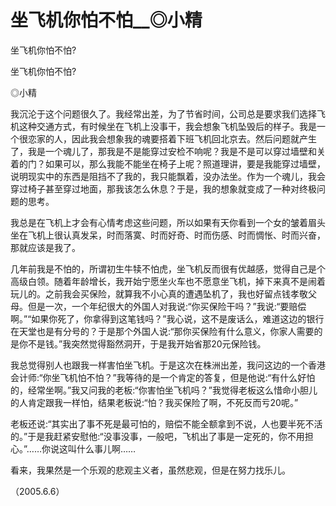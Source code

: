 # 坐飞机你怕不怕__◎小精

坐飞机你怕不怕?

坐飞机你怕不怕?

◎小精

我沉沦于这个问题很久了。我经常出差，为了节省时间，公司总是要求我们选择飞机这种交通方式，有时候坐在飞机上没事干，我会想象飞机坠毁后的样子。我是一个很恋家的人，因此我会想象我的魂要搭着下班飞机回北京去。然后问题就产生了，我是一个魂儿了，那我是不是能穿过安检不响呢？我是不是可以穿过墙壁和关着的门？如果可以，那么我能不能坐在椅子上呢？照道理讲，要是我能穿过墙壁，说明现实中的东西是阻挡不了我的，我只能飘着，没办法坐。作为一个魂儿，我会穿过椅子甚至穿过地面，那我该怎么休息？于是，我的想象就变成了一种对终极问题的思考。

我总是在飞机上才会有心情考虑这些问题，所以如果有天你看到一个女的皱着眉头坐在飞机上很认真发呆，时而落寞、时而好奇、时而伤感、时而惆怅、时而兴奋，那就应该是我了。

几年前我是不怕的，所谓初生牛犊不怕虎，坐飞机反而很有优越感，觉得自己是个高级白领。随着年龄增长，我开始宁愿坐火车也不愿意坐飞机，掉下来真不是闹着玩儿的。之前我会买保险，就算我不小心真的遭遇坠机了，我也好留点钱孝敬父母。但是一次，一个年纪很大的外国人对我说:“你买保险干吗？”我说:“要赔偿啊。”“如果你死了，你拿得到这笔钱吗？”我心说，这不是废话么，难道这边的银行在天堂也是有分号的？于是那个外国人说:“那你买保险有什么意义，你家人需要的是你不是钱。”我突然觉得豁然洞开，于是我开始省那20元保险钱。

我总觉得别人也跟我一样害怕坐飞机。于是这次在株洲出差，我问这边的一个香港会计师:“你坐飞机怕不怕？”我等待的是一个肯定的答复，但是他说:“有什么好怕的，经常坐啊。”我又问我的老板:“你害怕坐飞机吗？”我觉得老板这么惜命小胆儿的人肯定跟我一样怕，结果老板说:“怕？我买保险了啊，不死反而亏20呢。”

老板还说:“其实出了事不死是最可怕的，赔偿不能全额拿到不说，人也要半死不活的。”于是我赶紧安慰他:“没事没事，一般吧，飞机出了事是一定死的，你不用担心。”……你说这叫什么事儿啊……

看来，我果然是一个乐观的悲观主义者，虽然悲观，但是在努力找乐儿。

（2005.6.6）
